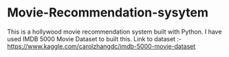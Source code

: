 # Movie-Recommendation-sysytem
 This is a hollywood movie recommendation system built with Python. I have used IMDB 5000 Movie Dataset to built this. Link to dataset :- https://www.kaggle.com/carolzhangdc/imdb-5000-movie-dataset
